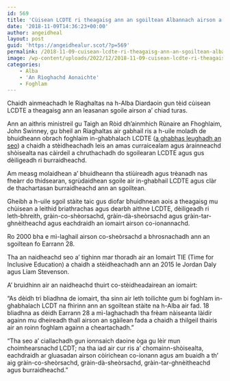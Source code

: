 ```yaml
---
id: 569
title: 'Cùisean LCDTE ri theagaisg ann an sgoiltean Albannach airson a’ chiad turas'
date: '2018-11-09T14:36:23+00:00'
author: angeidheal
layout: post
guid: 'https://angeidhealur.scot/?p=569'
permalink: /2018-11-09-cuisean-lcdte-ri-theagaisg-ann-an-sgoiltean-albannach-airson-a-chiad-turas/
image: /wp-content/uploads/2022/12/2018-11-09-cuisean-lcdte-ri-theagaisg-ann-an-sgoiltean-albannach-airson-a-chiad-turas.webp
categories:
    - Alba
    - 'An Rìoghachd Aonaichte'
    - Foghlam
---
```


Chaidh ainmeachadh le Riaghaltas na h-Alba Diardaoin gun tèid cùisean LCDTE a theagaisg ann an leasanan sgoile airson a’ chiad turas.

Ann an aithris ministreil gu Taigh an Ròid dh’ainmhich Rùnaire an Fhoghlaim, John Swinney, gu bheil an Riaghaltas air gabhail ris a h-uile moladh de bhuidheann obrach foghlaim in-ghabhalach LCDTE ([a ghabhas leughadh an seo](https://www2.gov.scot/Resource/0054/00542171.pdf)) a chaidh a stèidheachadh leis an amas curraicealam agus àrainneachd shòisealta nas càirdeil a chruthachadh do sgoilearan LCDTE agus gus dèiligeadh ri burraidheachd.

Am measg molaidhean a’ bhuidheann tha stiùireadh agus trèanadh nas fheàrr do thidsearan, sgrùdaidhean sgoile air in-ghabhail LCDTE agus clàr de thachartasan burraidheachd ann an sgoiltean.

Gheibh a h-uile sgoil stàite taic gus diofar bhuidhnean aois a theagaisg mu chùisean a leithid briathrachas agus dearbh aithne LCDTE, dèiligeadh ri leth-bhreith, gràin-co-shèorsachd, gràin-dà-sheòrsachd agus gràin-tar-ghnèitheachd agus eachdraidh an iomairt airson co-ionannachd.

Ro 2000 bha e mì-laghail airson co-sheòrsachd a bhrosnachadh ann an sgoiltean fo Earrann 28.

Tha an naidheachd seo a’ tighinn mar thoradh air an Iomairt TIE (Time for Inclusive Education) a chaidh a stèidheachadh ann an 2015 le Jordan Daly agus Liam Stevenson.

A’ bruidhinn air an naidheachd thuirt co-stèidheadairean an iomairt:

“As dèidh trì bliadhna de iomairt, tha sinn air leth toilichte gum bi foghlam in-ghabhalach LCDT na fhìrinn ann an sgoiltean stàite na h-Alba air fad. 18 bliadhna as dèidh Earrann 28 a mì-laghachadh tha frèam nàiseanta làidir againn mu dheireadh thall airson an sgàilean fada a chaidh a thilgeil thairis air an roinn foghlam againn a cheartachadh.”

“Tha seo a’ ciallachadh gun ionnsaich daoine òga gu lèir mun choimhearsnachd LCDT; na tha iad air cur ris a’ chomainn-shòisealta, eachdraidh ar gluasadan airson còirichean co-ionann agus am buaidh a th’ aig gràin-co-sheòrsachd, gràin-dà-sheòrsachd, gràin-tar-ghnèitheachd agus burraidheachd.”